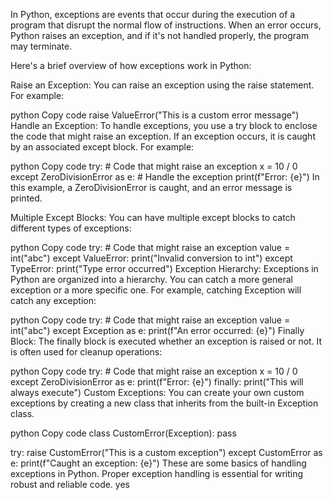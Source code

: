 In Python, exceptions are events that occur during the execution of a program that disrupt the normal flow of instructions. When an error occurs, Python raises an exception, and if it's not handled properly, the program may terminate.

Here's a brief overview of how exceptions work in Python:

Raise an Exception:
You can raise an exception using the raise statement. For example:

python
Copy code
raise ValueError("This is a custom error message")
Handle an Exception:
To handle exceptions, you use a try block to enclose the code that might raise an exception. If an exception occurs, it is caught by an associated except block. For example:

python
Copy code
try:
    # Code that might raise an exception
    x = 10 / 0
except ZeroDivisionError as e:
    # Handle the exception
    print(f"Error: {e}")
In this example, a ZeroDivisionError is caught, and an error message is printed.

Multiple Except Blocks:
You can have multiple except blocks to catch different types of exceptions:

python
Copy code
try:
    # Code that might raise an exception
    value = int("abc")
except ValueError:
    print("Invalid conversion to int")
except TypeError:
    print("Type error occurred")
Exception Hierarchy:
Exceptions in Python are organized into a hierarchy. You can catch a more general exception or a more specific one. For example, catching Exception will catch any exception:

python
Copy code
try:
    # Code that might raise an exception
    value = int("abc")
except Exception as e:
    print(f"An error occurred: {e}")
Finally Block:
The finally block is executed whether an exception is raised or not. It is often used for cleanup operations:

python
Copy code
try:
    # Code that might raise an exception
    x = 10 / 0
except ZeroDivisionError as e:
    print(f"Error: {e}")
finally:
    print("This will always execute")
Custom Exceptions:
You can create your own custom exceptions by creating a new class that inherits from the built-in Exception class.

python
Copy code
class CustomError(Exception):
    pass

try:
    raise CustomError("This is a custom exception")
except CustomError as e:
    print(f"Caught an exception: {e}")
These are some basics of handling exceptions in Python. Proper exception handling is essential for writing robust and reliable code.
yes
